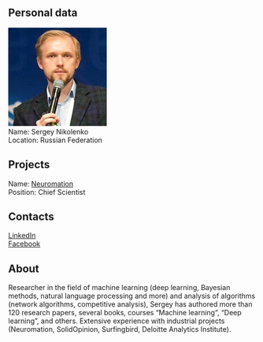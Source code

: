 ## Personal data
![sergey nikolenko photo](photo/sergey_nikolenko.jpg)  
Name:   Sergey Nikolenko  
Location: Russian Federation  
## Projects 
Name: [Neuromation](../projects/neuromation.md)  
Position: Chief Scientist   
## Contacts
[LinkedIn](https://www.linkedin.com/in/snikolenko/)  
[Facebook](https://www.facebook.com/sergey.i.nikolenko)
## About
Researcher in the field of machine learning (deep learning, Bayesian methods, natural language processing and more) and analysis of algorithms (network algorithms, competitive analysis), Sergey has authored more than 120 research papers, several books, courses “Machine learning”, “Deep learning”, and others. Extensive experience with industrial projects (Neuromation, SolidOpinion, Surfingbird, Deloitte Analytics Institute).
